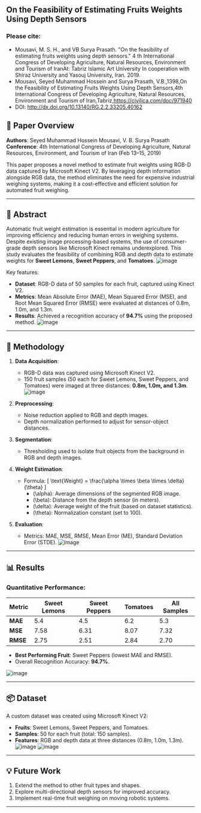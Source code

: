 ## On the Feasibility of Estimating Fruits Weights Using Depth Sensors

### Please cite:
- Mousavi, M. S. H., and VB Surya Prasath. "On the feasibility of estimating fruits weights using depth sensors." 4 th International Congress of Developing Agriculture, Natural Resources, Environment and Tourism of IranAt: Tabriz Islamic Art University In cooperation with Shiraz University and Yasouj University, Iran. 2019.
- Mousavi, Seyed Muhammad Hossein and Surya Prasath, V.B.,1398,On the Feasibility of Estimating Fruits Weights Using Depth Sensors,4th International Congress of Developing Agriculture, Natural Resources, Environment and Tourism of Iran,Tabriz,https://civilica.com/doc/971940
- DOI: http://dx.doi.org/10.13140/RG.2.2.33205.40162


## 📜 Paper Overview

**Authors**: Seyed Muhammad Hossein Mousavi, V. B. Surya Prasath  
**Conference**: 4th International Congress of Developing Agriculture, Natural Resources, Environment, and Tourism of Iran (Feb 13–15, 2019)

This paper proposes a novel method to estimate fruit weights using RGB-D data captured by Microsoft Kinect V2. By leveraging depth information alongside RGB data, the method eliminates the need for expensive industrial weighing systems, making it a cost-effective and efficient solution for automated fruit weighing.

---

## 📝 Abstract

Automatic fruit weight estimation is essential in modern agriculture for improving efficiency and reducing human errors in weighing systems. Despite existing image processing-based systems, the use of consumer-grade depth sensors like Microsoft Kinect remains underexplored. This study evaluates the feasibility of combining RGB and depth data to estimate weights for **Sweet Lemons**, **Sweet Peppers**, and **Tomatoes**.
![image](https://github.com/user-attachments/assets/4772eda2-4e66-4ff8-89ba-8d5346c1e998)

Key features:
- **Dataset**: RGB-D data of 50 samples for each fruit, captured using Kinect V2.
- **Metrics**: Mean Absolute Error (MAE), Mean Squared Error (MSE), and Root Mean Squared Error (RMSE) were evaluated at distances of 0.8m, 1.0m, and 1.3m.
- **Results**: Achieved a recognition accuracy of **94.7%** using the proposed method.
![image](https://github.com/user-attachments/assets/73f9b5a6-7801-4985-8502-d4f256e730da)

---

## 🚀 Methodology

1. **Data Acquisition**:
   - RGB-D data was captured using Microsoft Kinect V2.
   - 150 fruit samples (50 each for Sweet Lemons, Sweet Peppers, and Tomatoes) were imaged at three distances: **0.8m, 1.0m, and 1.3m**.
![image](https://github.com/user-attachments/assets/e627d2d3-1db2-45dc-83af-ca5f288622b5)

2. **Preprocessing**:
   - Noise reduction applied to RGB and depth images.
   - Depth normalization performed to adjust for sensor-object distances.

3. **Segmentation**:
   - Thresholding used to isolate fruit objects from the background in RGB and depth images.

4. **Weight Estimation**:
   - Formula:
     \[
     \text{Weight} = \frac{\alpha \times \beta \times \delta}{\theta}
     \]
     - \(\alpha\): Average dimensions of the segmented RGB image.
     - \(\beta\): Distance from the depth sensor (in meters).
     - \(\delta\): Average weight of the fruit (based on dataset statistics).
     - \(\theta\): Normalization constant (set to 100).

5. **Evaluation**:
   - Metrics: MAE, MSE, RMSE, Mean Error (ME), Standard Deviation Error (STDE).
![image](https://github.com/user-attachments/assets/b2401738-bc9d-4f2a-8f22-6b232e40cff8)

---

## 📊 Results

### Quantitative Performance:
| Metric | Sweet Lemons | Sweet Peppers | Tomatoes | All Samples |
|--------|--------------|---------------|----------|-------------|
| **MAE** | 5.4 | 4.5 | 6.2 | 5.3 |
| **MSE** | 7.58 | 6.31 | 8.07 | 7.32 |
| **RMSE** | 2.75 | 2.51 | 2.84 | 2.70 |

- **Best Performing Fruit**: Sweet Peppers (lowest MAE and RMSE).
- Overall Recognition Accuracy: **94.7%**.

![image](https://github.com/user-attachments/assets/08ad1b9f-5955-47a4-b67f-3cf7951de0e5)

---

## 📦 Dataset

A custom dataset was created using Microsoft Kinect V2:
- **Fruits**: Sweet Lemons, Sweet Peppers, and Tomatoes.
- **Samples**: 50 for each fruit (total: 150 samples).
- **Features**: RGB and depth data at three distances (0.8m, 1.0m, 1.3m).
![image](https://github.com/user-attachments/assets/4d899781-de8a-49ec-be3a-45e687ed7769)
![image](https://github.com/user-attachments/assets/9ee7e612-0b3a-4bcb-b6e6-74bde1f7f16e)

---

## 💡 Future Work

1. Extend the method to other fruit types and shapes.
2. Explore multi-directional depth sensors for improved accuracy.
3. Implement real-time fruit weighing on moving robotic systems.

---



